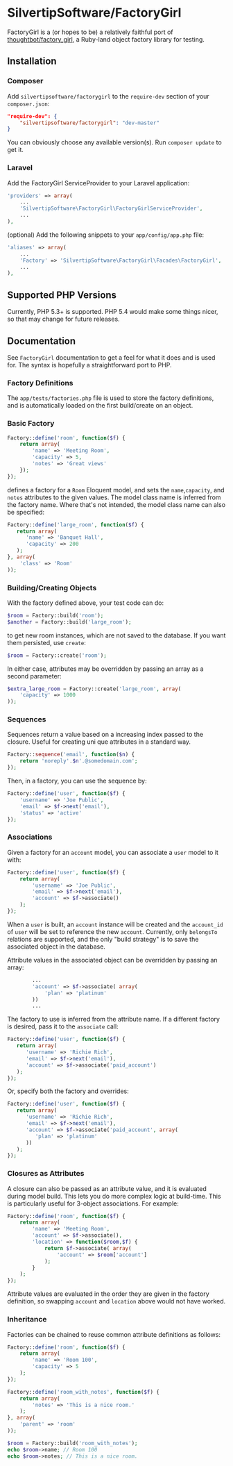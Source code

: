 # SilvertipSoftware/FactoryGirl

FactoryGirl is a (or hopes to be) a relatively faithful port of [thoughtbot/factory_girl](https://github.com/thoughtbot/factory_girl), a Ruby-land object factory library for testing.


## Installation

### Composer

Add `silvertipsoftware/factorygirl` to the `require-dev` section of your `composer.json`:

```json
"require-dev": {
    "silvertipsoftware/factorygirl": "dev-master"
}
```

You can obviously choose any available version(s). Run `composer update` to get it.

### Laravel

Add the FactoryGirl ServiceProvider to your Laravel application:

```php
'providers' => array(
    ...
    'SilvertipSoftware\FactoryGirl\FactoryGirlServiceProvider',
    ...
),
```

(optional) Add the following snippets to your `app/config/app.php` file:

```php
'aliases' => array(
    ...
    'Factory' => 'SilvertipSoftware\FactoryGirl\Facades\FactoryGirl',
    ...
),
```


## Supported PHP Versions

Currently, PHP 5.3+ is supported. PHP 5.4 would make some things nicer, so that may change for future releases.


## Documentation

See `FactoryGirl` documentation to get a feel for what it does and is used for. The syntax is hopefully a straightforward port to PHP.

### Factory Definitions

The `app/tests/factories.php` file is used to store the factory definitions, and is automatically loaded on the first build/create on an object.

### Basic Factory

```php
Factory::define('room', function($f) {
    return array(
        'name' => 'Meeting Room',
        'capacity' => 5,
        'notes' => 'Great views'
    });
});
```

defines a factory for a `Room` Eloquent model, and sets the `name`,`capacity`, and `notes` attributes to the given values. The model class name is inferred from the factory name. Where that's not intended, the model class name can also be specified:

```php
Factory::define('large_room', function($f) {
   return array(
      'name' => 'Banquet Hall',
      'capacity' => 200
   ); 
}, array(
    'class' => 'Room'
));
```

### Building/Creating Objects

With the factory defined above, your test code can do:

```php
$room = Factory::build('room');
$another = Factory::build('large_room');
```

to get new room instances, which are not saved to the database. If you want them persisted, use `create`:

```php
$room = Factory::create('room');
```

In either case, attributes may be overridden by passing an array as a second parameter:

```php
$extra_large_room = Factory::create('large_room', array(
    'capacity' => 1000
));
```

### Sequences

Sequences return a value based on a increasing index passed to the closure. Useful for creating uni
que attributes in a standard way.

```php
Factory::sequence('email', function($n) {
    return 'noreply'.$n'.@somedomain.com';
});
```

Then, in a factory, you can use the sequence by:

```php
Factory::define('user', function($f) {
    'username' => 'Joe Public',
    'email' => $f->next('email'),
    'status' => 'active'
});
```

### Associations

Given a factory for an `account` model, you can associate a `user` model to it with:

```php
Factory::define('user', function($f) {
    return array(
        'username' => 'Joe Public',
        'email' => $f->next('email'),
        'account' => $f->associate()
    );
});
```

When a `user` is built, an `account` instance will be created and the `account_id` of `user` will be set to reference the new `account`. Currently, only `belongsTo` relations are supported, and the only "build strategy" is to save the associated object in the database.

Attribute values in the associated object can be overridden by passing an array:

```php
        ...
        'account' => $f->associate( array(
            'plan' => 'platinum'
        )) 
        ...
```

The factory to use is inferred from the attribute name. If a different factory is desired, pass it to the `associate` call:

```php
Factory::define('user', function($f) {
   return array(
      'username' => 'Richie Rich',
      'email' => $f->next('email'),
      'account' => $f->associate('paid_account')
   ); 
});
```

Or, specify both the factory and overrides:

```php
Factory::define('user', function($f) {
   return array(
      'username' => 'Richie Rich',
      'email' => $f->next('email'),
      'account' => $f->associate('paid_account', array(
         'plan' => 'platinum'
      ))
   ); 
});
```

### Closures as Attributes

A closure can also be passed as an attribute value, and it is evaluated during model build. This lets you do more complex logic at build-time. This is particularly useful for 3-object associations. For example:

```php
Factory::define('room', function($f) {
    return array(
        'name' => 'Meeting Room',
        'account' => $f->associate(),
        'location' => function($room,$f) {
            return $f->associate( array(
                'account' => $room['account']
            );
        }
    );
});
```
 
Attribute values are evaluated in the order they are given in the factory definition, so swapping `account` and `location` above would not have worked.

### Inheritance

Factories can be chained to reuse common attribute definitions as follows:

```php
Factory::define('room', function($f) {
    return array(
        'name' => 'Room 100',
        'capacity' => 5
    );
});

Factory::define('room_with_notes', function($f) {
    return array(
        'notes' => 'This is a nice room.'
    );
}, array(
    'parent' => 'room'
));

$room = Factory::build('room_with_notes');
echo $room->name; // Room 100
echo $room->notes; // This is a nice room.
```
